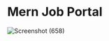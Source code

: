 # Mern Job Portal 
![Screenshot (658)](https://github.com/sakshipargaonkar20/Job-Portal/assets/140840936/f01bab10-ef98-4ff5-99c5-d795f82f4dd5)


